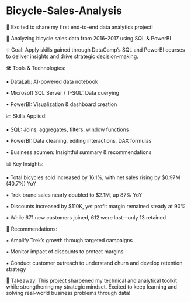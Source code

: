 # Bicycle-Sales-Analysis

🚴 Excited to share my first end-to-end data analytics project!

📅 Analyzing bicycle sales data from 2016–2017 using SQL & PowerBI

💡 Goal: Apply skills gained through DataCamp’s SQL and PowerBI courses to deliver insights and drive strategic decision-making.

🛠️ Tools & Technologies:

▪️ DataLab: AI-powered data notebook

▪️ Microsoft SQL Server / T-SQL: Data querying

▪️ PowerBI: Visualization & dashboard creation


📈 Skills Applied:

▪️ SQL: Joins, aggregates, filters, window functions

▪️ PowerBI: Data cleaning, editing interactions, DAX formulas

▪️ Business acumen: Insightful summary & recommendations


📊 Key Insights:

▪️ Total bicycles sold increased by 16.1%, with net sales rising by $0.97M (40.7%) YoY

▪️ Trek brand sales nearly doubled to $2.1M, up 87% YoY

▪️ Discounts increased by $110K, yet profit margin remained steady at 90%

▪️ While 671 new customers joined, 612 were lost—only 13 retained


🧠 Recommendations:

▪️ Amplify Trek’s growth through targeted campaigns

▪️ Monitor impact of discounts to protect margins

▪️ Conduct customer outreach to understand churn and develop retention strategy


🎯 Takeaway: This project sharpened my technical and analytical toolkit while strengthening my strategic mindset. Excited to keep learning and solving real-world business problems through data!

